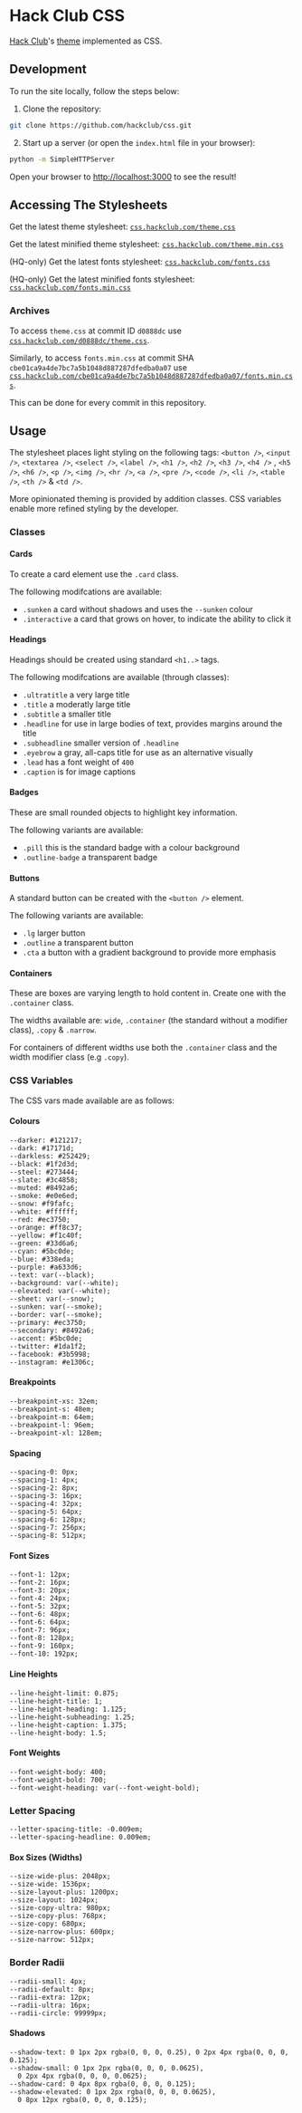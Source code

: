 # Hack Club CSS

[Hack Club](https://hackclub.com/)'s [theme](https://theme.hackclub.com) implemented as CSS.

## Development

To run the site locally, follow the steps below:

1. Clone the repository:
```sh
git clone https://github.com/hackclub/css.git
```

2. Start up a server (or open the `index.html` file in your browser):

```sh
python -m SimpleHTTPServer
```

Open your browser to [http://localhost:3000](http://localhost:3000) to see the result!

## Accessing The Stylesheets

Get the latest theme stylesheet: [`css.hackclub.com/theme.css`](https://css.hackclub.com/theme.css)

Get the latest minified theme stylesheet: [`css.hackclub.com/theme.min.css`](https://css.hackclub.com/theme.min.css)

(HQ-only) Get the latest fonts stylesheet: [`css.hackclub.com/fonts.css`](https://css.hackclub.com/fonts.css)

(HQ-only) Get the latest minified fonts stylesheet: [`css.hackclub.com/fonts.min.css`](https://css.hackclub.com/fonts.min.css)

### Archives

To access `theme.css` at commit ID `d0888dc` use [`css.hackclub.com/d0888dc/theme.css`](https://css.hackclub.com/d0888dc/theme.css).

Similarly, to access `fonts.min.css` at commit SHA `cbe01ca9a4de7bc7a5b1048d887287dfedba0a07` use [`css.hackclub.com/cbe01ca9a4de7bc7a5b1048d887287dfedba0a07/fonts.min.css`](https://css.hackclub.com/cbe01ca9a4de7bc7a5b1048d887287dfedba0a07/fonts.min.css).

This can be done for every commit in this repository.

## Usage

The stylesheet places light styling on the following tags: `<button />`, `<input />`, `<textarea />`, `<select />`, `<label />`, `<h1 />`, `<h2 />`, `<h3 />`, `<h4 />` , `<h5 />`, `<h6 />`, `<p />`, `<img />`, `<hr />`, `<a />`, `<pre />`, `<code />`, `<li />`, `<table />`, `<th />` & `<td />`.

More opinionated theming is provided by addition classes. CSS variables enable more refined styling by the developer.

### Classes

#### Cards

To create a card element use the `.card` class.

The following modifcations are available:

- `.sunken` a card without shadows and uses the `--sunken` colour
- `.interactive` a card that grows on hover, to indicate the ability to click it

#### Headings

Headings should be created using standard `<h1..>` tags.

The following modifcations are available (through classes):

- `.ultratitle` a very large title
- `.title` a moderatly large title
- `.subtitle` a smaller title
- `.headline` for use in large bodies of text, provides margins around the title
- `.subheadline` smaller version of `.headline`
- `.eyebrow` a gray, all-caps title for use as an alternative visually
- `.lead` has a font weight of `400`
- `.caption` is for image captions

#### Badges

These are small rounded objects to highlight key information.

The following variants are available:

- `.pill` this is the standard badge with a colour background
- `.outline-badge` a transparent badge

#### Buttons

A standard button can be created with the `<button />` element.

The following variants are available:

- `.lg` larger button
- `.outline` a transparent button
- `.cta` a button with a gradient background to provide more emphasis

#### Containers

These are boxes are varying length to hold content in. Create one with the `.container` class.

The widths available are: `wide`, `.container` (the standard without a modifier class), `.copy` & `.narrow`.

For containers of different widths use both the `.container` class and the width modifier class (e.g `.copy`).

### CSS Variables

The CSS vars made available are as follows:

#### Colours

```
--darker: #121217;
--dark: #17171d;
--darkless: #252429;
--black: #1f2d3d;
--steel: #273444;
--slate: #3c4858;
--muted: #8492a6;
--smoke: #e0e6ed;
--snow: #f9fafc;
--white: #ffffff;
--red: #ec3750;
--orange: #ff8c37;
--yellow: #f1c40f;
--green: #33d6a6;
--cyan: #5bc0de;
--blue: #338eda;
--purple: #a633d6;
--text: var(--black);
--background: var(--white);
--elevated: var(--white);
--sheet: var(--snow);
--sunken: var(--smoke);
--border: var(--smoke);
--primary: #ec3750;
--secondary: #8492a6;
--accent: #5bc0de;
--twitter: #1da1f2;
--facebook: #3b5998;
--instagram: #e1306c;
```

#### Breakpoints

```
--breakpoint-xs: 32em;
--breakpoint-s: 48em;
--breakpoint-m: 64em;
--breakpoint-l: 96em;
--breakpoint-xl: 128em;
```

#### Spacing

```
--spacing-0: 0px;
--spacing-1: 4px;
--spacing-2: 8px;
--spacing-3: 16px;
--spacing-4: 32px;
--spacing-5: 64px;
--spacing-6: 128px;
--spacing-7: 256px;
--spacing-8: 512px;
```

#### Font Sizes

```
--font-1: 12px;
--font-2: 16px;
--font-3: 20px;
--font-4: 24px;
--font-5: 32px;
--font-6: 48px;
--font-6: 64px;
--font-7: 96px;
--font-8: 128px;
--font-9: 160px;
--font-10: 192px;
```

#### Line Heights

```
--line-height-limit: 0.875;
--line-height-title: 1;
--line-height-heading: 1.125;
--line-height-subheading: 1.25;
--line-height-caption: 1.375;
--line-height-body: 1.5;
```

#### Font Weights

```
--font-weight-body: 400;
--font-weight-bold: 700;
--font-weight-heading: var(--font-weight-bold);
```

### Letter Spacing

```
--letter-spacing-title: -0.009em;
--letter-spacing-headline: 0.009em;
```

#### Box Sizes (Widths)

```
--size-wide-plus: 2048px;
--size-wide: 1536px;
--size-layout-plus: 1200px;
--size-layout: 1024px;
--size-copy-ultra: 980px;
--size-copy-plus: 768px;
--size-copy: 680px;
--size-narrow-plus: 600px;
--size-narrow: 512px;
```

### Border Radii

```
--radii-small: 4px;
--radii-default: 8px;
--radii-extra: 12px;
--radii-ultra: 16px;
--radii-circle: 99999px;
```

#### Shadows

```
--shadow-text: 0 1px 2px rgba(0, 0, 0, 0.25), 0 2px 4px rgba(0, 0, 0, 0.125);
--shadow-small: 0 1px 2px rgba(0, 0, 0, 0.0625),
  0 2px 4px rgba(0, 0, 0, 0.0625);
--shadow-card: 0 4px 8px rgba(0, 0, 0, 0.125);
--shadow-elevated: 0 1px 2px rgba(0, 0, 0, 0.0625),
  0 8px 12px rgba(0, 0, 0, 0.125);
```
